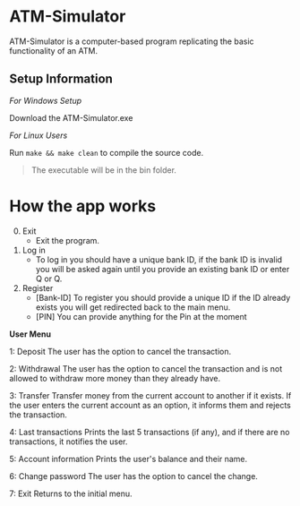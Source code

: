 # ATM-Simulator
ATM-Simulator is a computer-based program replicating the basic functionality of an ATM.

## Setup Information

*For Windows Setup*

Download the ATM-Simulator.exe

*For Linux Users*

Run `make && make clean` to compile the source code.
> The executable will be in the bin folder.

# How the app works

0. Exit
   * Exit the program.
1. Log in
   - To log in you should have a unique bank ID, if the bank ID is invalid you will be asked again
     until you provide an existing bank ID or enter Q or Q.
2. Register
   - [Bank-ID] To register you should provide a unique ID if the ID already exists you will get redirected back to the main menu.
   - [PIN] You can provide anything for the Pin at the moment 

**User Menu**

1: Deposit
The user has the option to cancel the transaction.

2: Withdrawal
The user has the option to cancel the transaction
and is not allowed to withdraw more money than they already have.

3: Transfer
Transfer money from the current account to another if it exists.
If the user enters the current account as an option,
it informs them and rejects the transaction.

4: Last transactions
Prints the last 5 transactions (if any), and if
there are no transactions, it notifies the user.

5: Account information
Prints the user's balance and their name.

6: Change password
The user has the option to cancel the change.

7: Exit
Returns to the initial menu.
